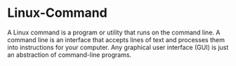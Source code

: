 # Linux-Command
A Linux command is a program or utility that runs on the command line. A command line is an interface that accepts lines of text and processes them into instructions for your computer. Any graphical user interface (GUI) is just an abstraction of command-line programs.
